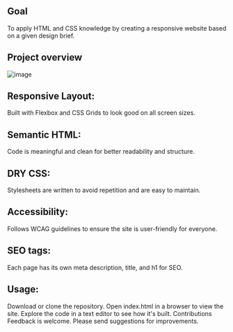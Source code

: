 ## Goal

To apply HTML and CSS knowledge by creating a responsive website based on a given design brief.

## Project overview

![image](https://github.com/Runeov/HTML-CSS-Course-Assignment/assets/100531314/efd60b7a-6c80-46e6-b23c-d1070ef82ef2)




## Responsive Layout: 
Built with Flexbox and CSS Grids to look good on all screen sizes.

## Semantic HTML: 
Code is meaningful and clean for better readability and structure.

## DRY CSS: 
Stylesheets are written to avoid repetition and are easy to maintain.

## Accessibility:
Follows WCAG guidelines to ensure the site is user-friendly for everyone.

## SEO tags:
Each page has its own meta description, title, and h1 for SEO.

## Usage:
Download or clone the repository.
Open index.html in a browser to view the site.
Explore the code in a text editor to see how it's built.
Contributions
Feedback is welcome. Please send suggestions for improvements.
